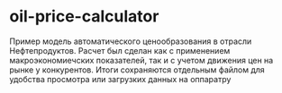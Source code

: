 # oil-price-calculator
Пример модель автоматического ценообразования в отрасли Нефтепродуктов.
Расчет был сделан как с применением макроэкономиечских показателей, так и с учетом движения цен на рынке у конкурентов.
Итоги сохраняются отдельным файлом для удобства просмотра или загрузких данных на оппаратру
